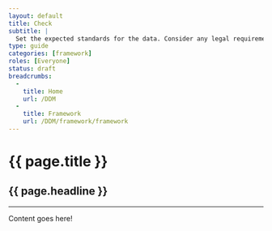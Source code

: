 ```yaml
---
layout: default
title: Check
subtitle: |
  Set the expected standards for the data. Consider any legal requirements. Assign responsibilities to ensure standards are met.
type: guide
categories: [framework]
roles: [Everyone]
status: draft
breadcrumbs:
  -
    title: Home
    url: /DDM
  -
    title: Framework
    url: /DDM/framework/framework
---
```



# {{ page.title }}

## {{ page.headline }}

***

Content goes here!

